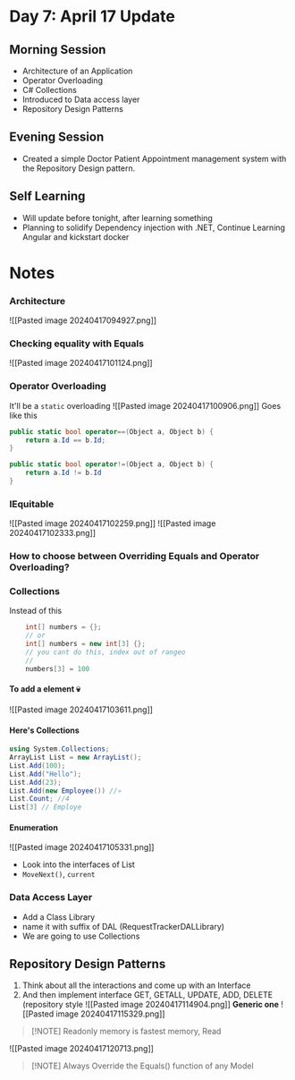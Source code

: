# Day 7: April 17 Update
## Morning Session
- Architecture of an Application
- Operator Overloading
- C# Collections
- Introduced to Data access layer
- Repository Design Patterns
## Evening Session
- Created a simple Doctor Patient Appointment management system with the Repository Design pattern.
## Self Learning
- Will update before tonight, after learning something
- Planning to solidify Dependency injection with .NET, Continue Learning Angular and kickstart docker
# Notes
### Architecture
![[Pasted image 20240417094927.png]]
### Checking equality with Equals
![[Pasted image 20240417101124.png]]
### Operator Overloading
It'll be a `static` overloading
![[Pasted image 20240417100906.png]]
Goes like this
```c#
public static bool operator==(Object a, Object b) {
	return a.Id == b.Id;
}

public static bool operator!=(Object a, Object b) {
	return a.Id != b.Id
}
```
### IEquitable
![[Pasted image 20240417102259.png]]
![[Pasted image 20240417102333.png]]
### How to choose between Overriding Equals and Operator Overloading?

### Collections
Instead of this
```c#
	int[] numbers = {};
	// or
	int[] numbers = new int[3] {};
	// you cant do this, index out of rangeo
	// 
	numbers[3] = 100
```
#### To add a element 💀
![[Pasted image 20240417103611.png]]
#### Here's Collections
```c#
using System.Collections;
ArrayList List = new ArrayList();
List.Add(100);
List.Add("Hello");
List.Add(23);
List.Add(new Employee()) //💀
List.Count; //4
List[3] // Employe
```
#### Enumeration
![[Pasted image 20240417105331.png]]
- Look into the interfaces of List
- `MoveNext()`, `current`
### Data Access Layer
- Add a Class Library
- name it with suffix of DAL (RequestTrackerDALLibrary)
- We are going to use Collections
## Repository Design Patterns
1. Think about all the interactions and come up with an Interface
2. And then implement interface GET, GETALL, UPDATE, ADD, DELETE (repository style
![[Pasted image 20240417114904.png]]
**Generic one**
![[Pasted image 20240417115329.png]]
> [!NOTE] Readonly memory is fastest memory, Read

![[Pasted image 20240417120713.png]]
> [!NOTE] Always Override the Equals() function of any Model
